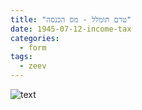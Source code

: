 ```yaml
---
title: "טרם תומלל - מס הכנסה"
date: 1945-07-12-income-tax
categories:
  - form
tags:
  - zeev
---
```


![text](/pupko-papers/assets/images/1945-07-12-income-tax.jpg)

